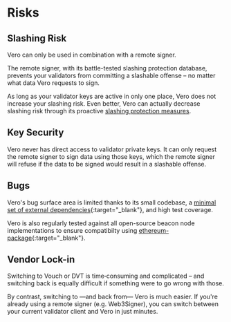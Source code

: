 # Risks

## Slashing Risk

Vero can only be used in combination with a remote signer.

The remote signer, with its battle-tested slashing protection
database, prevents your validators from committing a slashable
offense – no matter what data Vero requests to sign.

As long as your validator keys are active in only one place,
Vero does not increase your slashing risk.
Even better, Vero can actually decrease slashing risk
through its proactive
[slashing protection measures](../reference/slashing_protection.md).

## Key Security

Vero never has direct access to validator private keys.
It can only request the remote signer to sign data
using those keys, which the remote signer will refuse
if the data to be signed would result in a slashable offense.

## Bugs

Vero's bug surface area is limited thanks to
its small codebase, a
[minimal set of external dependencies](https://github.com/serenita-org/vero/blob/master/pyproject.toml){:target="_blank"},
and high test coverage.

Vero is also regularly tested against all open-source
beacon node implementations to ensure compatibilty using
[ethereum-package](https://github.com/ethpandaops/ethereum-package){:target="_blank"}.

## Vendor Lock-in

Switching to Vouch or DVT is time‑consuming and
complicated – and switching back is equally difficult
if something were to go wrong with those.

By contrast, switching to —and back from—
Vero is much easier.
If you're already using a remote signer (e.g. Web3Signer),
you can switch between your current validator client and Vero
in just minutes.
